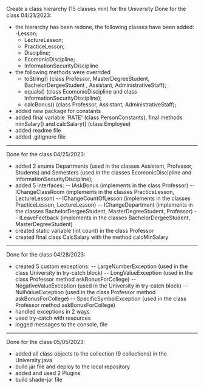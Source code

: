 Create a class hierarchy (15 classes min) for the University
Done for the class 04/21/2023:
- the hierarchy has been redone, the following classes have been added:
   -Lesson;
   - LectureLesson;
   - PracticeLesson;
   - Discipline;
   - EcomonicDiscipline;
   - InformationSecurityDiscipline
- the following methods were overrided
   - toString() (class Professor, MasterDegreeStudent, BachelorDergeeStudent , Assistant, AdministrativeStaff);
   - equals() (class EcomonicDiscipline and class InformationSecurityDiscipline);
   - calcBonus() (class Professor, Assistant, AdministrativeStaff);
- added new package for constants
- added final variable 'RATE' (class PersonConstants), final methods minSalary() and calcSalary() (class Employee)
- added readme file
- added .gitignore file
----------------------------------------------
Done for the class 04/25/2023:
- added 2 enums Departments (used in the classes Assistent, Professor, Students) and Semesters (used in the classes EcomonicDiscipline and InformationSecurityDiscipline);
- added 5 interfaces:
  -- IAskBonus (implements in the class Professor)
  -- IChangeClassRoom (implements in the classes  PracticeLesson, LectureLesson)
  -- IChangeCountOfLesson (implements in the classes  PracticeLesson, LectureLesson)
  -- IChangeDepartment  (implements in the classes  BachelorDergeeStudent, MasterDegreeStudent, Professor)
  -- ILeaveFeetback (implements in the classes  BachelorDergeeStudent, MasterDegreeStudent)
- created static variable (int count) in the class Professor
- created final class CalcSalary with the method calcMinSalary
----------------------------------------------
Done for the class 04/28/2023:
- created 5 custom exceptions:
   -- LargeNumberException (used in the class University in try-catch block)
   -- LongValueException (used in the class Professor method askBonusForCollege)
   -- NegativeValueException (used in the  University in try-catch block)
   -- NullValueException (used in the class Professor method askBonusForCollege)
   -- SpecificSymbolException (used in the class Professor method askBonusForCollege)
- handled exceptions in 2 ways
- used try-catch with resources
- logged messages to the console, file
----------------------------------------------
Done for the class 05/05/2023:
- added all class objects to the collection (9 collections) in the University.java
- build jar file and deploy to the local repository
- added and used 2 Plugins
- build shade-jar file
